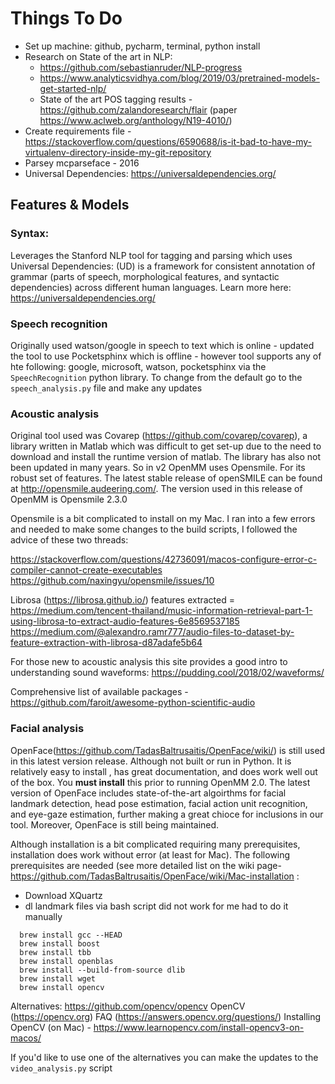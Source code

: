 # Things To Do
- Set up machine: github, pycharm, terminal, python install
- Research on State of the art in NLP: 
    - https://github.com/sebastianruder/NLP-progress
    - https://www.analyticsvidhya.com/blog/2019/03/pretrained-models-get-started-nlp/
    - State of the art POS tagging results - https://github.com/zalandoresearch/flair (paper https://www.aclweb.org/anthology/N19-4010/)
- Create requirements file - https://stackoverflow.com/questions/6590688/is-it-bad-to-have-my-virtualenv-directory-inside-my-git-repository
- Parsey mcparseface - 2016
- Universal Dependencies: https://universaldependencies.org/


## Features & Models
### Syntax:
Leverages the Stanford NLP tool for tagging and parsing which uses  Universal Dependencies: (UD) is a framework for consistent annotation of grammar (parts of speech, morphological features, and syntactic dependencies) across different human languages. 
Learn more here: https://universaldependencies.org/
### Speech recognition
Originally used watson/google in speech to text which is online - updated the tool to use Pocketsphinx which is offline - however tool supports 
any of hte following: google, microsoft, watson, pocketsphinx via the `SpeechRecognition` python library. To change from the default
go to the `speech_analysis.py` file and make any updates
### Acoustic analysis
Original tool used was Covarep (https://github.com/covarep/covarep), a library written in Matlab
which was difficult to get set-up due to the need to download and install the runtime version of matlab.
The library has also not been updated in many years. So in v2 OpenMM uses Opensmile. For 
its robust set of features. The latest stable release of openSMILE can be found at http://opensmile.audeering.com/.
The version used in this release of OpenMM is Opensmile 2.3.0 

Opensmile is a bit complicated to install on my Mac. I ran into a few errors and
needed to make some changes to the build scripts, I followed the advice of these two threads: 

https://stackoverflow.com/questions/42736091/macos-configure-error-c-compiler-cannot-create-executables
https://github.com/naxingyu/opensmile/issues/10

Librosa (https://librosa.github.io/)
features extracted = https://medium.com/tencent-thailand/music-information-retrieval-part-1-using-librosa-to-extract-audio-features-6e8569537185
https://medium.com/@alexandro.ramr777/audio-files-to-dataset-by-feature-extraction-with-librosa-d87adafe5b64

For those new to acoustic analysis this site provides a good intro to
understanding sound waveforms: https://pudding.cool/2018/02/waveforms/


Comprehensive list of available packages - https://github.com/faroit/awesome-python-scientific-audio
### Facial analysis
OpenFace(https://github.com/TadasBaltrusaitis/OpenFace/wiki/) is still used in this latest version release. Although not built or run in Python. It is relatively easy to install
, has great documentation, and does work well out of the box. You **must install** this prior to running OpenMM 2.0. 
The latest version of OpenFace includes state-of-the-art algoirthms for facial landmark detection, head pose estimation, facial action unit recognition, 
and eye-gaze estimation, further making a great chioce for inclusions in our tool. Moreover, OpenFace is still being maintained. 

Although installation is a bit complicated requiring many prerequisites, installation does work without error (at least for Mac). 
The following prerequisites are needed (see more detailed list on the wiki page- https://github.com/TadasBaltrusaitis/OpenFace/wiki/Mac-installation :
- Download XQuartz
- dl landmark files via bash script did not work for me had to do it manually

```brew update
  brew install gcc --HEAD
  brew install boost
  brew install tbb
  brew install openblas
  brew install --build-from-source dlib
  brew install wget
  brew install opencv
```
 
Alternatives:
https://github.com/opencv/opencv 
OpenCV (https://opencv.org)
FAQ (https://answers.opencv.org/questions/)
Installing OpenCV (on Mac) -
https://www.learnopencv.com/install-opencv3-on-macos/

If you'd like to use one of the alternatives you can make the updates to the `video_analysis.py` script